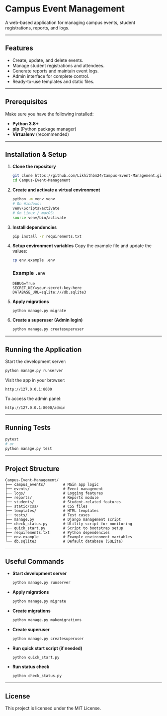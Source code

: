 # Campus Event Management

A web-based application for managing campus events, student registrations, reports, and logs.

---

## Features

- Create, update, and delete events.
- Manage student registrations and attendees.
- Generate reports and maintain event logs.
- Admin interface for complete control.
- Ready-to-use templates and static files.

---

## Prerequisites

Make sure you have the following installed:

- **Python 3.8+**
- **pip** (Python package manager)
- **Virtualenv** (recommended)

---

## Installation & Setup

1. **Clone the repository**

   ```bash
   git clone https://github.com/Likhithbm24/Campus-Event-Management.git
   cd Campus-Event-Management
   ```

2. **Create and activate a virtual environment**

   ```bash
   python -m venv venv
   # On Windows:
   venv\Scripts\activate
   # On Linux / macOS:
   source venv/bin/activate
   ```

3. **Install dependencies**

   ```bash
   pip install -r requirements.txt
   ```

4. **Setup environment variables**
   Copy the example file and update the values:

   ```bash
   cp env.example .env
   ```

   ### Example `.env`

   ```env
   DEBUG=True
   SECRET_KEY=your-secret-key-here
   DATABASE_URL=sqlite:///db.sqlite3
   ```

5. **Apply migrations**

   ```bash
   python manage.py migrate
   ```

6. **Create a superuser (Admin login)**
   ```bash
   python manage.py createsuperuser
   ```

---

## Running the Application

Start the development server:

```bash
python manage.py runserver
```

Visit the app in your browser:

```
http://127.0.0.1:8000
```

To access the admin panel:

```
http://127.0.0.1:8000/admin
```

---

## Running Tests

```bash
pytest
# or
python manage.py test
```

---

## Project Structure

```
Campus-Event-Management/
├── campus_events/        # Main app logic
├── events/               # Event management
├── logs/                 # Logging features
├── reports/              # Reports module
├── students/             # Student-related features
├── static/css/           # CSS files
├── templates/            # HTML templates
├── tests/                # Test cases
├── manage.py             # Django management script
├── check_status.py       # Utility script for monitoring
├── quick_start.py        # Script to bootstrap setup
├── requirements.txt      # Python dependencies
├── env.example           # Example environment variables
└── db.sqlite3            # Default database (SQLite)
```

---

## Useful Commands

- **Start development server**
  ```bash
  python manage.py runserver
  ```
- **Apply migrations**
  ```bash
  python manage.py migrate
  ```
- **Create migrations**
  ```bash
  python manage.py makemigrations
  ```
- **Create superuser**
  ```bash
  python manage.py createsuperuser
  ```
- **Run quick start script (if needed)**
  ```bash
  python quick_start.py
  ```
- **Run status check**
  ```bash
  python check_status.py
  ```

---

## License

This project is licensed under the MIT License.
